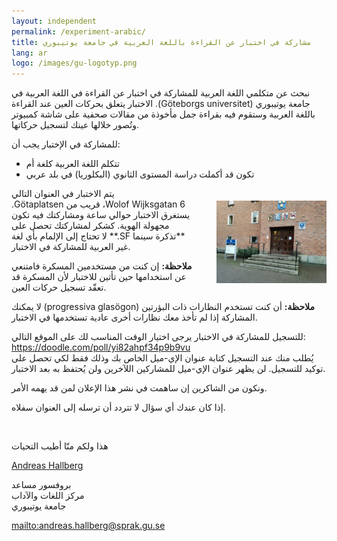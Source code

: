 ```yaml
---
layout: independent
permalink: /experiment-arabic/
title: مشاركة في اختبار عن القراءة باللغة العربية في جامعة يوتيبوري
lang: ar
logo: /images/gu-logotyp.png
---
```


نبحث عن متكلمي اللغة العربية للمشاركة في اختبار عن القراءة في اللغة العربية في
جامعة يوتيبوري <span dir="rtl">(Göteborgs&nbsp;universitet)</span>. الاختبار
يتعلق بحركات العين عند القراءة باللغة العربية وستقوم فيه بقراءة جمل
مأخوذة من مقالات صحفية على شاشة كمبيوتر وتُصور خلالها عينك لتسجيل حركاتها.

للمشاركة في الإختبار يجب أن:

  - تتكلم اللغة العربية كلغة أم
  - تكون قد أكملت دراسة المستوى الثانوي (البكلوريا) في بلد عربي

<img style="width: 35%; float: right; padding-left: 30px; padding-bottom: 20px; padding-top: 20px" src="/images/gamlahovratten.jpg">
يتم الاختبار في العنوان التالي <span
dir="ltr">Wolof&nbsp;Wijksgatan&nbsp;6</span>، قريب من <span
dir="ltr">Götaplatsen</span>. يستغرق الاختبار حوالي ساعة 
ومشاركتك فيه تكون مجهولة الهوية. كشكر لمشاركتك تحصل على **تذكرة سينما&nbsp;<span
dir='ltr'>SF</span>.** لا تحتاج إلى الإلمام بأي لغة
غير العربية للمشاركة في الاختبار.

**ملاحظة:** إن كنت من مستخدمين المسكرة فامتنعي عن استخدامها حين تأتين للاختبار لأن
المسكرة قد تعقّد تسجيل حركات العين.

**ملاحظة:** أن كنت تستخدم النظارات ذات البؤرتين <span
dir="ltr">(progressiva&nbsp;glasögon)</span> لا يمكنك المشاركة إذا لم تأخذ معك
نظارات أخرى عادية تستخدمها في الاختبار.


للتسجيل للمشاركة في الاختبار يرجى اختيار الوقت المناسب لك على الموقع التالي:  
<https://doodle.com/poll/yi82ahpf34p9b9vu>  
يُطلب منك عند التسجيل كتابة عنوان الإي-ميل الخاص بك وذلك فقط لكي تحصل على توكيد
للتسجيل. لن يظهر عنوان الإي-ميل للمشاركين اللآخرين ولن يُحتفظ به بعد الاختبار.

ونكون من الشاكرين إن ساهمت في نشر هذا الإعلان لمن قد يهمه الأمر.

إذا كان عندك أي سؤال لا تتردد أن ترسله إلى العنوان سفلاه.

<br/>

هذا ولكم منّا أطيب التحيات 

[<span dir="rtl">Andreas Hallberg</span>](https://sprak.gu.se/om/personal?userId=xhalaa)

بروفسور مساعد  
مركز اللغات والآداب  
جامعة يوتيبوري  

<mailto:andreas.hallberg@sprak.gu.se>

